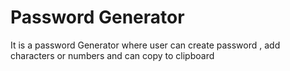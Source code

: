 # Password Generator
 It is a password Generator where user can create password , add characters or numbers and can copy to clipboard
